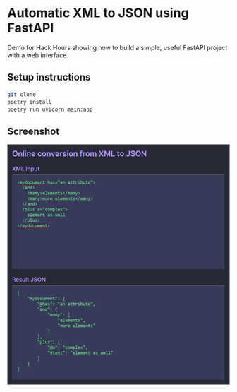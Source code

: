 # Automatic XML to JSON using FastAPI

Demo for Hack Hours showing how to build a simple, useful FastAPI project with a web interface.

## Setup instructions

```bash
git clone
poetry install
poetry run uvicorn main:app
```

## Screenshot
![Conversion from XML to JSON](img/conversion.png)